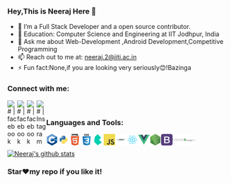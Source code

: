 ### Hey,This is Neeraj Here 👋




- 🔭 I’m a Full Stack Developer and a open source contributor.
- 💼 Education: Computer Science and Engineering at IIT Jodhpur, India
- 💬 Ask me about Web-Development ,Android Development,Competitive Programming
- 📫 Reach out to me at: neeraj.2@iitj.ac.in
- ⚡ Fun fact:None,if you are looking very seriously😊!Bazinga






 


### Connect with me:



[<img align="left" alt="# | facebook" width="22px" src="https://cdn.jsdelivr.net/npm/simple-icons@v3/icons/linkedin.svg" />][linkedin]
[<img align="left" alt="# | facebook" width="22px" src="https://cdn.jsdelivr.net/npm/simple-icons@v3/icons/facebook.svg" />][facebook]
[<img align="left" alt="# | facebook" width="22px" src="https://cdn.jsdelivr.net/npm/simple-icons@v3/icons/twitter.svg" />][twitter]
[<img align="left" alt="# | Instagram" width="22px" src="https://cdn.jsdelivr.net/npm/simple-icons@v3/icons/instagram.svg" />][instagram]

<br />

### Languages and Tools:

<img align="left" alt="MongoDB" width="26px" src="https://raw.githubusercontent.com/github/explore/80688e429a7d4ef2fca1e82350fe8e3517d3494d/topics/cpp/cpp.png" />
<img align="left" alt="MongoDB" width="26px" src="https://raw.githubusercontent.com/github/explore/80688e429a7d4ef2fca1e82350fe8e3517d3494d/topics/python/python.png" />
<img align="left" alt="HTML5" width="26px" src="https://raw.githubusercontent.com/github/explore/80688e429a7d4ef2fca1e82350fe8e3517d3494d/topics/html/html.png" />
<img align="left" alt="CSS3" width="26px" src="https://raw.githubusercontent.com/github/explore/80688e429a7d4ef2fca1e82350fe8e3517d3494d/topics/css/css.png" />
<img align="left" alt="CSS3" width="26px" src="https://raw.githubusercontent.com/github/explore/80688e429a7d4ef2fca1e82350fe8e3517d3494d/topics/bulma/bulma.png" />
<img align="left" alt="MongoDB" width="26px" src="https://raw.githubusercontent.com/github/explore/80688e429a7d4ef2fca1e82350fe8e3517d3494d/topics/javascript/javascript.png" />
<img align="left" alt="MongoDB" width="26px" src="https://raw.githubusercontent.com/github/explore/80688e429a7d4ef2fca1e82350fe8e3517d3494d/topics/jquery/jquery.png" />
<img align="left" alt="React" width="26px" src="https://raw.githubusercontent.com/github/explore/80688e429a7d4ef2fca1e82350fe8e3517d3494d/topics/react/react.png" />
<img align="left" alt="React" width="26px" src="https://raw.githubusercontent.com/github/explore/80688e429a7d4ef2fca1e82350fe8e3517d3494d/topics/vue/vue.png" />
<img align="left" alt="Node.js" width="26px" src="https://raw.githubusercontent.com/github/explore/80688e429a7d4ef2fca1e82350fe8e3517d3494d/topics/nodejs/nodejs.png" />
<img align="left" alt="Bootstrap" width="26px" src="https://raw.githubusercontent.com/github/explore/80688e429a7d4ef2fca1e82350fe8e3517d3494d/topics/bootstrap/bootstrap.png"/>
<img align="left" alt="MongoDB" width="26px" src="https://raw.githubusercontent.com/github/explore/80688e429a7d4ef2fca1e82350fe8e3517d3494d/topics/express/express.png" />
<img align="left" alt="MongoDB" width="26px" src="https://raw.githubusercontent.com/github/explore/80688e429a7d4ef2fca1e82350fe8e3517d3494d/topics/mongodb/mongodb.png" />



<br />
<br />

<a href="https://github.com/neeraj-2">
 <img align="center" src="https://github-readme-stats.vercel.app/api?username=neeraj-2&show_icons=true&theme=light&line_height=27" alt="Neeraj's github stats"/>
</a>


<div align="left">

### Star❤️my repo if you like it!

</div>


[facebook]: https://www.facebook.com/profile.php?id=100038987867826
[instagram]:https://www.instagram.com/neeraj__anand/
[linkedin]:https://www.linkedin.com/in/neeraj-anand-b7822b190/
[twitter]:https://twitter.com/neeraj__anand


